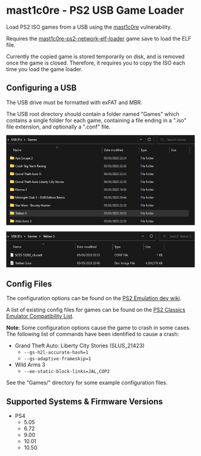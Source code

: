 # mast1c0re - PS2 USB Game Loader

Load PS2 ISO games from a USB using the [mast1c0re](https://github.com/McCaulay/mast1c0re) vulnerability.

Requires the [mast1c0re-ps2-network-elf-loader](https://github.com/McCaulay/mast1c0re-ps2-network-elf-loader) game save to load the ELF file.

Currently the copied game is stored temporarily on disk, and is removed once the game is closed. Therefore, it requires you to copy the ISO each time you load the game loader.

## Configuring a USB

The USB drive must be formatted with exFAT and MBR.

The USB root directory should contain a folder named "Games" which contains a single folder for each game, containing a file ending in a ".iso" file extension, and optionally a ".conf" file.

![One folder per game](./img/usb-game-folders.png)

![Tekken 5 ISO with config file](./img/usb-tekken-5.png)

## Config Files

The configuration options can be found on the [PS2 Emulation dev wiki](https://www.psdevwiki.com/ps4/PS2_Emulation#Emulator_Configuration).

A list of existing config files for games can be found on the [PS2 Classics Emulator Compatibility List](https://www.psdevwiki.com/ps4/Talk:PS2_Classics_Emulator_Compatibility_List).

**Note**: Some configuration options cause the game to crash in some cases. The following list of commands have been identified to cause a crash:

* Grand Theft Auto: Liberty City Stories (SLUS_21423)
  * `--gs-h2l-accurate-hash=1`
  * `--gs-adaptive-frameskip=1`
* Wild Arms 3
  * `--ee-static-block-links=JAL,COP2`

See the "Games/" directory for some example configuration files.

## Supported Systems & Firmware Versions
* PS4
  * 5.05
  * 6.72
  * 9.00
  * 10.01
  * 10.50